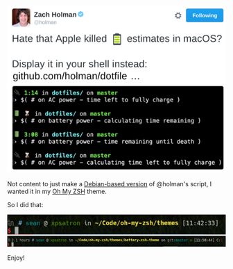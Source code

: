 ![](/twitter.png)

Not content to just make
a
[Debian-based version](https://gist.github.com/seanhagen/cbb7d48f03e8fc679ed921114fdb603e) of
@holman's script, I wanted it in
my [Oh My ZSH](https://github.com/robbyrussell/oh-my-zsh) theme.

So I did that:

![](/screenshot.png)
![](/screenshot-2.png)

Enjoy!
